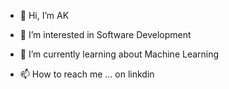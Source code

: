 - 👋 Hi, I’m AK
- 👀 I’m interested in Software Development
- 🌱 I’m currently learning about Machine Learning

- 📫 How to reach me ... on linkdin

<!---
ajaykumarjaganathan/ajaykumarjaganathan is a ✨ special ✨ repository because its `README.md` (this file) appears on your GitHub profile.
You can click the Preview link to take a look at your changes.
--->

